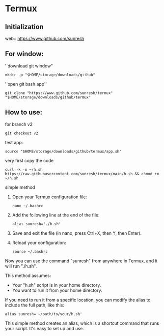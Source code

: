 # Termux
## Initialization

web:: https://www.github.com/sunresh
## For window:
''download git window''
```
mkdir -p "$HOME/storage/downloads/github"
```
''open git bash app''
```
git clone "https://www.github.com/sunresh/termux" "$HOME/storage/downloads/github/termux"
```
## How to use:
for branch v2 

```
git checkout v2
```
test app:
```
source "$HOME/storage/downloads/github/termux/app.sh"
```





very first copy the code 

   ```
   curl -k -o ~/h.sh https://raw.githubusercontent.com/sunresh/termux/main/h.sh && chmod +x ~/h.sh
   ```

simple method

1. Open your Termux configuration file:

   ```
   nano ~/.bashrc
   ```

2. Add the following line at the end of the file:

   ```
   alias sunresh='./h.sh'
   ```

3. Save and exit the file (in nano, press Ctrl+X, then Y, then Enter).

4. Reload your configuration:

   ```
   source ~/.bashrc
   ```

Now you can use the command "sunresh" from anywhere in Termux, and it will run "./h.sh".

This method assumes:
- Your "h.sh" script is in your home directory.
- You want to run it from your home directory.

If you need to run it from a specific location, you can modify the alias to include the full path, like this:

```
alias sunresh='~/path/to/your/h.sh'
```

This simple method creates an alias, which is a shortcut command that runs your script. It's easy to set up and use.

